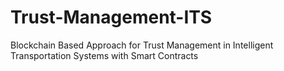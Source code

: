 # Trust-Management-ITS
Blockchain Based Approach for Trust Management in Intelligent Transportation Systems with Smart Contracts
